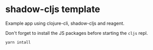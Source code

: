 # shadow-cljs template

Example app using clojure-cli, shadow-cljs and reagent.

Don't forget to install the JS packages before starting the `cljs` repl.
```bash
yarn intall
```
